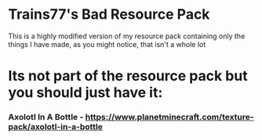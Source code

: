 # Trains77's Bad Resource Pack
This is a highly modified version of my resource pack containing only the things I have made, as you might notice, that isn't a whole lot

# Its not part of the resource pack but you should just have it:
 ### Axolotl In A Bottle - https://www.planetminecraft.com/texture-pack/axolotl-in-a-bottle
